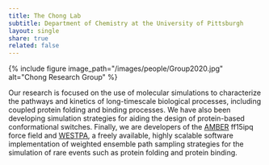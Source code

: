 ```yaml
---
title: The Chong Lab
subtitle: Department of Chemistry at the University of Pittsburgh
layout: single
share: true
related: false
---
```


{% include figure image_path="/images/people/Group2020.jpg" alt="Chong Research Group" %}

Our research is focused on the use of molecular simulations to characterize the pathways and kinetics of long-timescale biological processes, including coupled protein folding and binding processes. We have also been developing simulation strategies for aiding the design of protein-based conformational switches. Finally, we are developers of the [AMBER](ambermd.org "Amber") ff15ipq force field and [WESTPA](https://westpa.github.io/westpa/ "WESTPA"), a freely available, highly scalable software implementation of weighted ensemble path sampling strategies for the simulation of rare events such as protein folding and protein binding.
